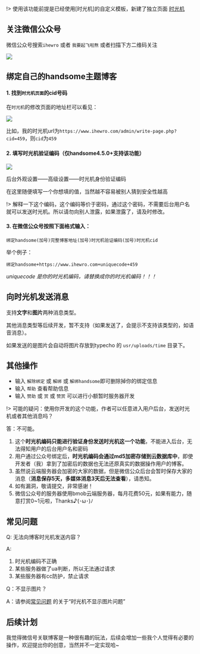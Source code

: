 !> 使用该功能前提是已经使用[时光机]的自定义模板，新建了独立页面 [时光机](/page?id=时光机)

## 关注微信公众号

微信公众号搜索`ihewro` 或者 `我要起飞啦熬` 或者扫描下方二维码关注

![](https://ws1.sinaimg.cn/large/006tNbRwly1fv7361tqv1j30760760st.jpg)

## 绑定自己的handsome主题博客

#### 1. 找到`时光机页面`的cid号码

在`时光机`的修改页面的地址栏可以看见：

![](https://ws2.sinaimg.cn/large/006tNbRwly1fv737wzbryj313a0cy74f.jpg)

比如，我的时光机url为`https://www.ihewro.com/admin/write-page.php?cid=459`，则`cid`为`459`

#### 2. 填写时光机验证编码（仅handsome4.5.0+支持该功能）

![](https://ws3.sinaimg.cn/large/006tNbRwly1fv739ocn7dj313q0bxwew.jpg)

后台外观设置——高级设置——时光机身份验证编码

在这里随便填写一个你想填的值，当然越不容易被别人猜到安全性越高

!> 解释一下这个编码，这个编码等价于密码，通过这个密码，不需要后台用户名就可以发送时光机。所以请勿向别人泄露，如果泄露了，请及时修改。

#### 3. 在微信公众号按照下面格式输入：

```
绑定handsome(加号)完整博客地址(加号)时光机验证编码(加号)时光机cid
```

举个例子：

```
绑定handsome+https://www.ihewro.com+uniquecode+459
```
*uniquecode 是你的时光机编码，请替换成你的时光机编码！！！*

## 向时光机发送消息
支持**文字**和**图片**两种消息类型。

其他消息类型等后续开发，暂不支持（如果发送了，会提示不支持该类型的，如语音消息）。

如果发送的是图片会自动将图片存放到typecho 的 `usr/uploads/time` 目录下。

## 其他操作

* 输入 `解除绑定` 或 `解绑` 或 `解绑handsome`即可删除掉你的绑定信息
* 输入 `帮助` 查看帮助信息
* 输入 `赞助` 或 `赏` 或 `赞赏` 可以进行小额暂时服务器开发


!> 可能的疑问：使用你开发的这个功能，作者可以任意进入用户后台，发送时光机或者其他消息吗？

答：不可能。

1. 这个**时光机编码只能进行验证身份发送时光机这一个功能**，不能进入后台，无法得知用户的后台用户名和密码
2. 用户通过公众号绑定后，**时光机编码会通过md5加密存储到云数据库中**，即使开发者（我）拿到了加密后的数据也无法还原真实的数据操作用户的博客。
3. 虽然说云端服务器会加密的大家的数据，但是微信公众后台会暂时保存大家的消息（**消息保存5天，多媒体消息3天后无法查看**），请悉知。
4. 如有漏洞，敬请提交，非常感谢！
5. 微信公众号的服务器使用bmob云端服务器，每月花费50元，如果有能力，随意打赏0~1元啦，Thanks♪(･ω･)ﾉ


## 常见问题

Q: 无法向博客时光机发送内容？

A: 
1. 时光机编码不正确
2. 某些服务器做了ua判断，所以无法通过请求
3. 某些服务器有cc防护，禁止请求   

Q：不显示图片？

A：请参阅[常见问题](./common-problem) 的关于“时光机不显示图片问题”  

## 后续计划

我觉得微信号关联博客是一种很有趣的玩法，后续会增加一些我个人觉得有必要的操作，欢迎提出你的创意，当然并不一定实现哈~


